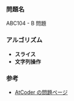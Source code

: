 ### 問題名

ABC104 - B 問題

### アルゴリズム

 - **スライス**
 - **文字列操作**

### 参考

- [AtCoder の問題ページ](https://atcoder.jp/contests/abc104/tasks/abc104_b)
